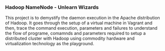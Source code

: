 ### Hadoop NameNode - Unlearn Wizards

This project is to demystify the daemon execution in the Apache distribution of Hadoop.
It goes through the setup of a virtual machine in Vagrant and then, trace the command execution, parameters and failures to understand the flow of programe, comamnds and parameters required to setup a distributed cluster with Hadoop using commodity hardware and virtualization technology as the playground.
